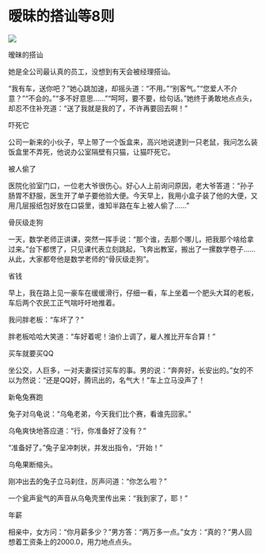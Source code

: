 # 暧昧的搭讪等8则

![](http://www.yilinzazhi.com/images/yili/yili201303/yili20130373.jpg)

暧昧的搭讪

她是全公司最认真的员工，没想到有天会被经理搭讪。

“我有车，送你吧？”她心跳加速，却摇头道：“不用。”“别客气。”“您爱人不介意？”“不会的。”“多不好意思……”“呵呵，要不要，给句话。”她终于勇敢地点点头，却忍不住补充道：“送了我就是我的了，不许再要回去啊！”

吓死它

公司一新来的小伙子，早上带了一个饭盒来，高兴地说逮到一只老鼠，我问怎么装饭盒里不弄死，他说办公室隔壁有只猫，让猫吓死它。

被人偷了

医院化验室门口，一位老大爷很伤心。好心人上前询问原因，老大爷答道：“孙子肠胃不舒服，医生开了单子要他验大便。今天早上，我用小盒子装了他的大便，又用几层报纸包好放在口袋里，谁知半路在车上被人偷了……”

骨灰级走狗

一天，数学老师正讲课，突然一挥手说：“那个谁，去那个哪儿，把我那个啥给拿过来。”台下都愣了，只见课代表立刻跳起，飞奔出教室，搬出了一摞数学卷子……从此，大家都夸他是数学老师的“骨灰级走狗”。

省钱

早上，我在路上见一豪车在缓缓滑行，仔细一看，车上坐着一个肥头大耳的老板，车后两个农民工正气喘吁吁地推着。

我问胖老板：“车坏了？”

胖老板哈哈大笑道：“车好着呢！油价上调了，雇人推比开车合算！”

买车就要买QQ

坐公交，人巨多，一对夫妻探讨买车的事。男的说：“奔奔好，长安出的。”女的不以为然说：“还是QQ好，腾讯出的，名气大！”车上立马没声了！

新龟兔赛跑

兔子对乌龟说：“乌龟老弟，今天我们比个赛，看谁先回家。”

乌龟爽快地答应道：“行，你准备好了没有？”

“准备好了。”兔子呈冲刺状，并发出指令，“开始！”

乌龟果断缩头。

刚冲出去的兔子立马刹住，厉声问道：“你怎么啦？”

一个瓮声瓮气的声音从乌龟壳里传出来：“我到家了，耶！”

年薪

相亲中，女方问：“你月薪多少？”男方答：“两万多一点。”女方：“真的？”男人回想着工资条上的2000.0，用力地点点头。